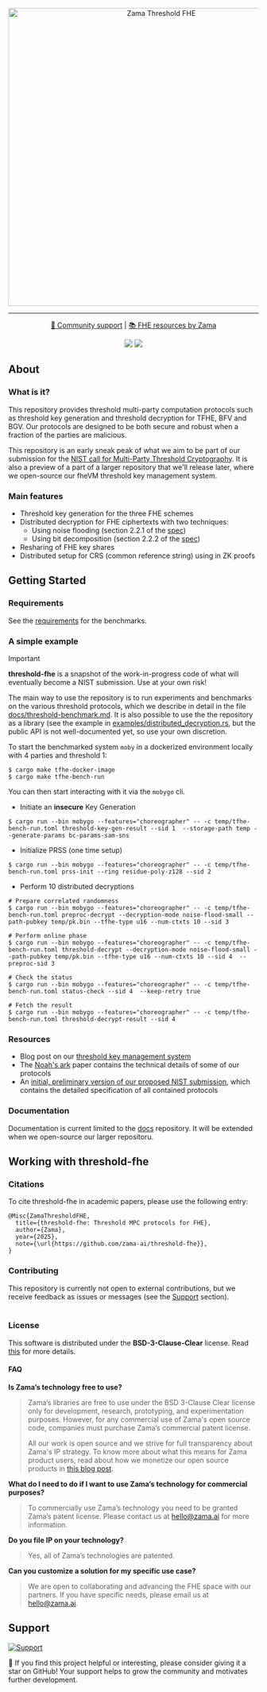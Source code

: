 <p align="center">
<!-- product name logo -->
<picture>
  <source media="(prefers-color-scheme: dark)" srcset="assets/threshold-fhe-dark.png">
  <source media="(prefers-color-scheme: light)" srcset="assets/threshold-fhe-light.png">
  <img width=600 alt="Zama Threshold FHE">
</picture>
</p>

<hr/>

<p align="center">
  <a href="https://zama.ai/community"> 💛 Community support</a> | <a href="https://github.com/zama-ai/awesome-zama"> 📚 FHE resources by Zama</a>
</p>

<p align="center">
  <a href="LICENSE"><img src="https://img.shields.io/badge/License-BSD--3--Clause--Clear-%23ffb243?style=flat-square"></a>
  <a href="https://github.com/zama-ai/bounty-program"><img src="https://img.shields.io/badge/Contribute-Zama%20Bounty%20Program-%23ffd208?style=flat-square"></a>
</p>

## About

### What is it?

This repository provides threshold multi-party computation protocols
such as threshold key generation and threshold decryption for TFHE, BFV and BGV.
Our protocols are designed to be both secure and robust when a fraction
of the parties are malicious.

This repository is an early sneak peak of what we aim to be part of our submission
for the [NIST call for Multi-Party Threshold Cryptography](https://csrc.nist.gov/projects/threshold-cryptography).
It is also a preview of a part of a larger repository that we'll release later, where we open-source our fheVM threshold key management system.

### Main features

- Threshold key generation for the three FHE schemes
- Distributed decryption for FHE ciphertexts with two techniques:
  - Using noise flooding (section 2.2.1 of the [spec](docs/CryptographicDocumentation.pdf))
  - Using bit decomposition (section 2.2.2 of the [spec](docs/CryptographicDocumentation.pdf))
- Resharing of FHE key shares
- Distributed setup for CRS (common reference string) using in ZK proofs

## Getting Started

### Requirements

See the [requirements](docs/threshold-benchmark.md#prerequisites-for-running-benchmarks) for the benchmarks.

### A simple example

> [!Important]
> **threshold-fhe** is a snapshot of the work-in-progress code of what will eventually become a NIST submission. Use at your own risk!

The main way to use the repository is to run experiments and benchmarks on the various threshold protocols, which we describe in detail in the file [docs/threshold-benchmark.md](docs/threshold-benchmark.md).
It is also possible to use the the repository as a library (see the example in [examples/distributed_decryption.rs](examples/distributed_decryption.rs), but the public API is not well-documented yet, so use your own discretion.


To start the benchmarked system `moby` in a dockerized environment locally with 4 parties and threshold 1:
```{bash}
$ cargo make tfhe-docker-image
$ cargo make tfhe-bench-run
```

You can then start interacting with it via the `mobygo` cli.
- Initiate an __insecure__ Key Generation
```{bash}
$ cargo run --bin mobygo --features="choreographer" -- -c temp/tfhe-bench-run.toml threshold-key-gen-result --sid 1  --storage-path temp --generate-params bc-params-sam-sns
```

- Initialize PRSS (one time setup)
```{bash}
$ cargo run --bin mobygo --features="choreographer" -- -c temp/tfhe-bench-run.toml prss-init --ring residue-poly-z128 --sid 2
```

- Perform 10 distributed decryptions
```{bash}
# Prepare correlated randomness
$ cargo run --bin mobygo --features="choreographer" -- -c temp/tfhe-bench-run.toml preproc-decrypt --decryption-mode noise-flood-small --path-pubkey temp/pk.bin --tfhe-type u16 --num-ctxts 10 --sid 3

# Perform online phase
$ cargo run --bin mobygo --features="choreographer" -- -c temp/tfhe-bench-run.toml threshold-decrypt --decryption-mode noise-flood-small --path-pubkey temp/pk.bin --tfhe-type u16 --num-ctxts 10 --sid 4  --preproc-sid 3

# Check the status
$ cargo run --bin mobygo --features="choreographer" -- -c temp/tfhe-bench-run.toml status-check --sid 4  --keep-retry true

# Fetch the result
$ cargo run --bin mobygo --features="choreographer" -- -c temp/tfhe-bench-run.toml threshold-decrypt-result --sid 4
```

### Resources

- Blog post on our [threshold key management system](https://www.zama.ai/post/introducing-zama-threshold-key-management-system-tkms)
- The [Noah's ark](https://eprint.iacr.org/2023/815) paper contains the technical details of some of our protocols
- An [initial, preliminary version of our proposed NIST submission](docs/CryptographicDocumentation.pdf), which contains the detailed specification of all contained protocols

### Documentation

Documentation is current limited to the [docs](./docs/) repository. It will be extended when we open-source our larger repositoru.

## Working with threshold-fhe

### Citations

To cite threshold-fhe in academic papers, please use the following entry:

```text
@Misc{ZamaThresholdFHE,
  title={threshold-fhe: Threshold MPC protocols for FHE},
  author={Zama},
  year={2025},
  note={\url{https://github.com/zama-ai/threshold-fhe}},
}
```

### Contributing

This repository is currently not open to external contributions, but we receive feedback as issues or messages (see the [Support](#support) section).<br></br>

### License

This software is distributed under the **BSD-3-Clause-Clear** license. Read [this](LICENSE) for more details.

#### FAQ

**Is Zama’s technology free to use?**

> Zama’s libraries are free to use under the BSD 3-Clause Clear license only for development, research, prototyping, and experimentation purposes. However, for any commercial use of Zama's open source code, companies must purchase Zama’s commercial patent license.
>
> All our work is open source and we strive for full transparency about Zama's IP strategy. To know more about what this means for Zama product users, read about how we monetize our open source products in [this blog post](https://www.zama.ai/post/open-source).

**What do I need to do if I want to use Zama’s technology for commercial purposes?**

> To commercially use Zama’s technology you need to be granted Zama’s patent license. Please contact us at hello@zama.ai for more information.

**Do you file IP on your technology?**

> Yes, all of Zama’s technologies are patented.

**Can you customize a solution for my specific use case?**

> We are open to collaborating and advancing the FHE space with our partners. If you have specific needs, please email us at hello@zama.ai.

## Support

<a target="_blank" href="https://zama.ai/community-channels">
<picture>
  <source media="(prefers-color-scheme: dark)" srcset="https://github.com/zama-ai/concrete-ml/assets/157474013/86502167-4ea4-49e9-a881-0cf97d141818">
  <source media="(prefers-color-scheme: light)" srcset="https://github.com/zama-ai/concrete-ml/assets/157474013/3dcf41e2-1c00-471b-be53-2c804879b8cb">
  <img alt="Support">
</picture>
</a>

🌟 If you find this project helpful or interesting, please consider giving it a star on GitHub! Your support helps to grow the community and motivates further development.
